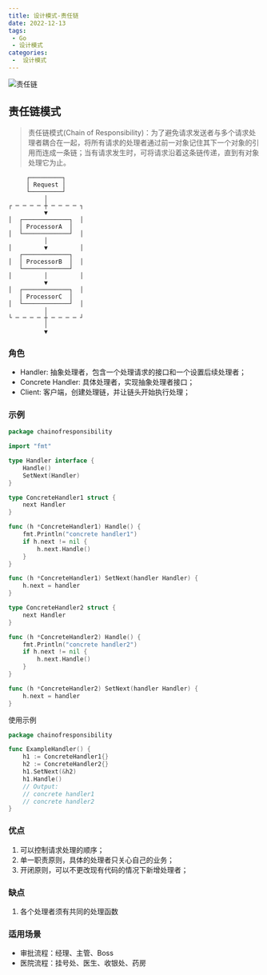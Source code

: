 ```yaml
---
title: 设计模式-责任链
date: 2022-12-13
tags:
 - Go
 - 设计模式
categories:
 -  设计模式
---
```


![责任链](https://refactoringguru.cn/images/patterns/content/chain-of-responsibility/chain-of-responsibility-2x.png)

<!-- more -->

## 责任链模式
>责任链模式(Chain of Responsibility)：为了避免请求发送者与多个请求处理者耦合在一起，将所有请求的处理者通过前一对象记住其下一个对象的引用而连成一条链；当有请求发生时，可将请求沿着这条链传递，直到有对象处理它为止。

```ascii
     ┌─────────┐
     │ Request │
     └─────────┘
          │
┌ ─ ─ ─ ─ ┼ ─ ─ ─ ─ ┐
          ▼
│  ┌─────────────┐  │
   │ ProcessorA  │
│  └─────────────┘  │
          │
│         ▼         │
   ┌─────────────┐
│  │ ProcessorB  │  │
   └─────────────┘
│         │         │
          ▼
│  ┌─────────────┐  │
   │ ProcessorC  │
│  └─────────────┘  │
          │
└ ─ ─ ─ ─ ┼ ─ ─ ─ ─ ┘
          │
          ▼
```

### 角色
- Handler: 抽象处理者，包含一个处理请求的接口和一个设置后续处理者；
- Concrete Handler: 具体处理者，实现抽象处理者接口；
- Client: 客户端，创建处理链，并让链头开始执行处理；

### 示例
```go
package chainofresponsibility

import "fmt"

type Handler interface {
	Handle()
	SetNext(Handler)
}

type ConcreteHandler1 struct {
	next Handler
}

func (h *ConcreteHandler1) Handle() {
	fmt.Println("concrete handler1")
	if h.next != nil {
		h.next.Handle()
	}
}

func (h *ConcreteHandler1) SetNext(handler Handler) {
	h.next = handler
}

type ConcreteHandler2 struct {
	next Handler
}

func (h *ConcreteHandler2) Handle() {
	fmt.Println("concrete handler2")
	if h.next != nil {
		h.next.Handle()
	}
}

func (h *ConcreteHandler2) SetNext(handler Handler) {
	h.next = handler
}
```
使用示例
```go
package chainofresponsibility

func ExampleHandler() {
	h1 := ConcreteHandler1{}
	h2 := ConcreteHandler2{}
	h1.SetNext(&h2)
	h1.Handle()
	// Output:
	// concrete handler1
	// concrete handler2
}
```

### 优点
1. 可以控制请求处理的顺序；
2. 单一职责原则，具体的处理者只关心自己的业务；
3. 开闭原则，可以不更改现有代码的情况下新增处理者；

### 缺点
1. 各个处理者须有共同的处理函数

### 适用场景
- 审批流程：经理、主管、Boss
- 医院流程：挂号处、医生、收银处、药房